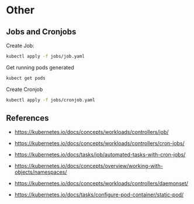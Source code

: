 # Other

## Jobs and Cronjobs

Create Job:

```bash
kubectl apply -f jobs/job.yaml
```

Get running pods generated

```bash
kubect get pods
```

Create Cronjob

```bash
kubectl apply -f jobs/cronjob.yaml
```

## References

- https://kubernetes.io/docs/concepts/workloads/controllers/job/

- https://kubernetes.io/docs/concepts/workloads/controllers/cron-jobs/

- https://kubernetes.io/docs/tasks/job/automated-tasks-with-cron-jobs/

- https://kubernetes.io/docs/concepts/overview/working-with-objects/namespaces/

- https://kubernetes.io/docs/concepts/workloads/controllers/daemonset/

- https://kubernetes.io/docs/tasks/configure-pod-container/static-pod/